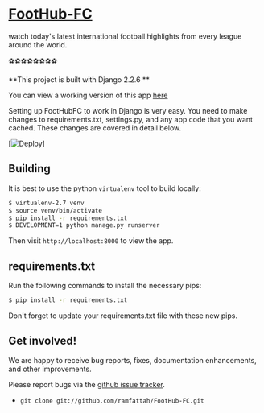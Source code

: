 # [FootHub-FC](https://foothubfc.herokuapp.com)


watch today's latest international football highlights from every league around the world. 

⚽⚽⚽⚽⚽⚽⚽⚽


**This project is built with Django 2.2.6 **

You can view a working version of this app
[here](https://foothubfc.herokuapp.com/)


Setting up FootHubFC to work in Django is very easy. You need to
make changes to requirements.txt, settings.py, and any app code that
you want cached. These changes are covered in detail below.


[![Deploy](https://www.herokucdn.com/deploy/button.png)]

## Building

It is best to use the python `virtualenv` tool to build locally:


```sh
$ virtualenv-2.7 venv
$ source venv/bin/activate
$ pip install -r requirements.txt
$ DEVELOPMENT=1 python manage.py runserver
```

Then visit `http://localhost:8000` to view the app. 




## requirements.txt

Run the following
commands to install the necessary pips:

```sh
$ pip install -r requirements.txt
```

Don't forget to update your requirements.txt file with these new pips.




## Get involved!

We are happy to receive bug reports, fixes, documentation enhancements,
and other improvements.

Please report bugs via the
[github issue tracker](https://github.com/ramfattah/FootHub-FC).

* `git clone git://github.com/ramfattah/FootHub-FC.git`




